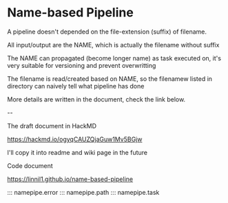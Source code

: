 # Name-based Pipeline

A pipeline doesn't depended on the file-extension (suffix) of filename.

All input/output are the NAME, which is actually the filename without suffix

The NAME can propagated (become longer name) as task executed on, it's very suitable for versioning and prevent overwritting

The filename is read/created based on NAME, so the filenamew listed in directory can naively tell what pipeline has done

More details are written in the document, check the link below.

--

The draft document in HackMD

https://hackmd.io/ogyqCAUZQjaGuw1Mv5BGjw

I'll copy it into readme and wiki page in the future


Code document

https://linnil1.github.io/name-based-pipeline

::: namepipe.error
::: namepipe.path
::: namepipe.task
